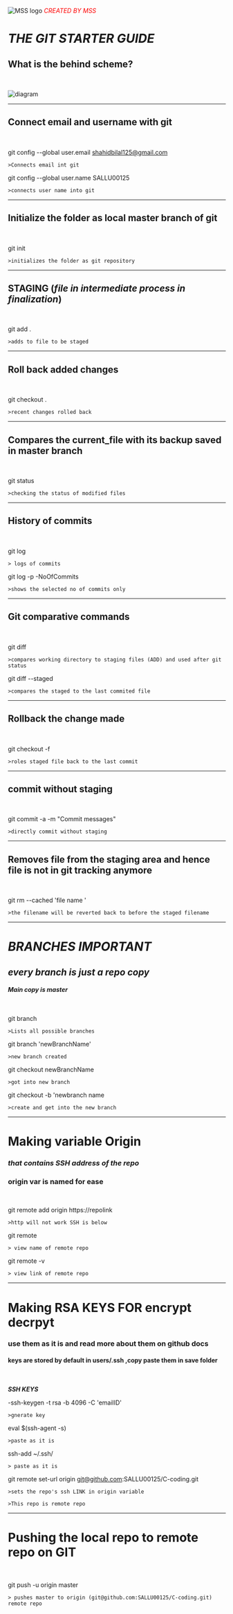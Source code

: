 

![MSS logo](Images/MSS.png "MSS logo")
  <span style="color:red"> _CREATED BY MSS_ </span>

#  ***THE GIT STARTER GUIDE***


## What is the behind scheme?

<p>&nbsp;</p>

  ![diagram ](Images/https://github.com/SALLU00125/Git_tutorials_3232000/blob/main/images/lifecycle.png "Lifecycle")
  ____________________

## Connect email and username with git
  <p>&nbsp;</p>

  git config --global user.email shahidbilal125@gmail.com

    >Connects email int git

  git config --global user.name SALLU00125

    >connects user name into git
  ____________________
## Initialize the folder as local master branch of git

  <p>&nbsp;</p>

  git init

    >initializes the folder as git repository
  ____________________
## STAGING (_file in intermediate process in finalization_)

  <p>&nbsp;</p>

  git add .

    >adds to file to be staged

  ____________________
## Roll back added changes

  <p>&nbsp;</p>

  git checkout .

    >recent changes rolled back
  ____________________
## Compares the current_file with its backup saved in master branch

<p>&nbsp;</p>

  git status

    >checking the status of modified files
  ____________________
## History of commits  

  <p>&nbsp;</p>

  git log

    > logs of commits

  git log -p -NoOfCommits

    >shows the selected no of commits only
  ____________________
## Git comparative commands  

  <p>&nbsp;</p>

  git diff

    >compares working directory to staging files (ADD) and used after git status

  git diff --staged

    >compares the staged to the last commited file

  ____________________
## Rollback the change made

<p>&nbsp;</p>

  git checkout -f

    >roles staged file back to the last commit
  ____________________
## commit without staging

<p>&nbsp;</p>

  git commit -a -m "Commit messages"

    >directly commit without staging
  ____________________
## Removes file from the staging area and hence file is not in git tracking anymore

<p>&nbsp;</p>

  git rm --cached 'file name '

    >the filename will be reverted back to before the staged filename
  ____________________
# ___BRANCHES IMPORTANT___

  ##  *every branch is just a repo copy*
  #### _Main copy is master_

<p>&nbsp;</p>

  git branch

    >Lists all possible branches

  git branch 'newBranchName'

    >new branch created

  git checkout newBranchName

    >got into new branch

  git checkout -b 'newbranch name

    >create and get into the new branch
  ____________________    

# Making variable Origin

### _that contains SSH address of the repo_
###  origin var is named for ease

<p>&nbsp;</p>

  git remote add origin https://repolink

    >http will not work SSH is below

  git remote

    > view name of remote repo

  git remote -v

    > view link of remote repo
  ____________________

# Making RSA KEYS FOR encrypt decrpyt

  ### use them as it is and read more about them on github docs

  #### keys are stored by default in users/.ssh ,copy paste them in save folder



<p>&nbsp;</p>

___SSH KEYS___

-ssh-keygen -t rsa -b 4096 -C  'emailID'

    >gnerate key

eval $(ssh-agent -s)

    >paste as it is

ssh-add ~/.ssh/

    > paste as it is

git remote set-url origin git@github.com:SALLU00125/C-coding.git

    >sets the repo's ssh LINK in origin variable

    >This repo is remote repo

  ____________________

# Pushing the local repo to remote repo on GIT
<p>&nbsp;</p>

git push -u origin master

    > pushes master to origin (git@github.com:SALLU00125/C-coding.git)  remote repo
